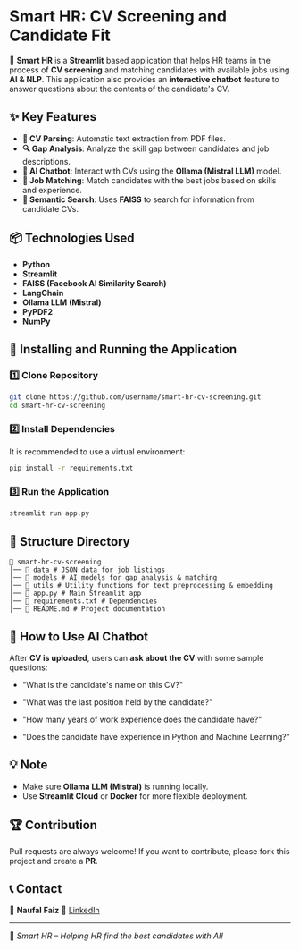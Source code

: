 # Smart HR: CV Screening and Candidate Fit

🚀 **Smart HR** is a **Streamlit** based application that helps HR teams in the process of **CV screening** and matching candidates with available jobs using **AI & NLP**. This application also provides an **interactive chatbot** feature to answer questions about the contents of the candidate's CV.

## ✨ Key Features
- **📄 CV Parsing**: Automatic text extraction from PDF files.
- **🔍 Gap Analysis**: Analyze the skill gap between candidates and job descriptions.
- **🤖 AI Chatbot**: Interact with CVs using the **Ollama (Mistral LLM)** model.
- **📌 Job Matching**: Match candidates with the best jobs based on skills and experience.
- **🔎 Semantic Search**: Uses **FAISS** to search for information from candidate CVs.

## 📦 Technologies Used
- **Python**
- **Streamlit**
- **FAISS (Facebook AI Similarity Search)**
- **LangChain**
- **Ollama LLM (Mistral)**
- **PyPDF2**
- **NumPy**

## 🚀 Installing and Running the Application
### 1️⃣ Clone Repository
```bash
git clone https://github.com/username/smart-hr-cv-screening.git
cd smart-hr-cv-screening
```

### 2️⃣ Install Dependencies
It is recommended to use a virtual environment:
```bash
pip install -r requirements.txt
```

### 3️⃣ Run the Application
```bash
streamlit run app.py
```

## 📁 Structure Directory
```
📂 smart-hr-cv-screening
│── 📂 data # JSON data for job listings
│── 📂 models # AI models for gap analysis & matching
│── 📂 utils # Utility functions for text preprocessing & embedding
│── 📄 app.py # Main Streamlit app
│── 📄 requirements.txt # Dependencies
│── 📄 README.md # Project documentation
```

## 🤖 How to Use AI Chatbot
After **CV is uploaded**, users can **ask about the CV** with some sample questions:
- "What is the candidate's name on this CV?"
- "What was the last position held by the candidate?"
- "How many years of work experience does the candidate have?"

- "Does the candidate have experience in Python and Machine Learning?"

## 💡 Note
- Make sure **Ollama LLM (Mistral)** is running locally.
- Use **Streamlit Cloud** or **Docker** for more flexible deployment.

## 🏆 Contribution
Pull requests are always welcome! If you want to contribute, please fork this project and create a **PR**.

## 📞 Contact
👤 **Naufal Faiz**
🔗 [LinkedIn](www.linkedin.com/in/naufal-faiz-nugraha-867534292)

---
🚀 *Smart HR – Helping HR find the best candidates with AI!*
